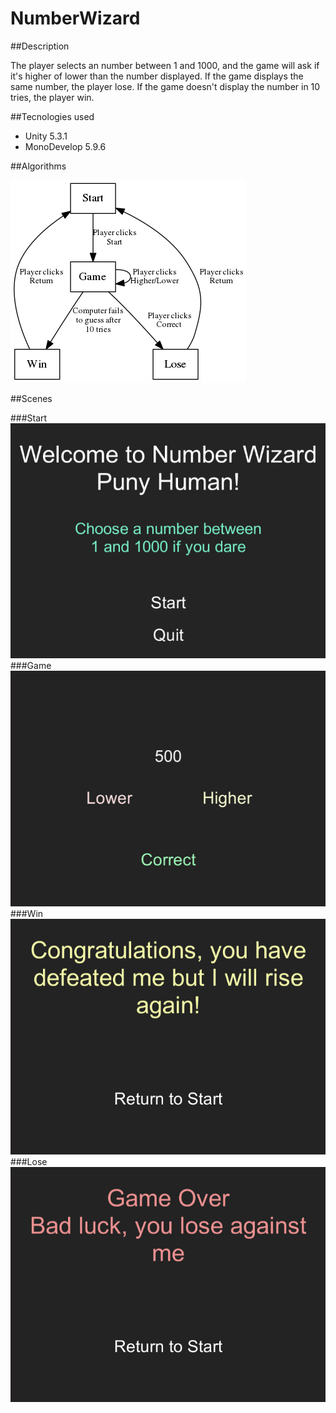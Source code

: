 # NumberWizard

##Description

The player selects an number between 1 and 1000, and the game will ask if it's higher of lower than the number displayed.
If the game displays the same number, the player lose. 
If the game doesn't display the number in 10 tries, the player win.

##Tecnologies used
- Unity 5.3.1
- MonoDevelop 5.9.6

##Algorithms

![alt graph](./readme-images/graph.png)

##Scenes

###Start
![alt start](./readme-images/start.jpg)
###Game
![alt game](./readme-images/game.jpg)
###Win
![alt win](./readme-images/win.jpg)
###Lose
![alt lose](./readme-images/lose.jpg)
